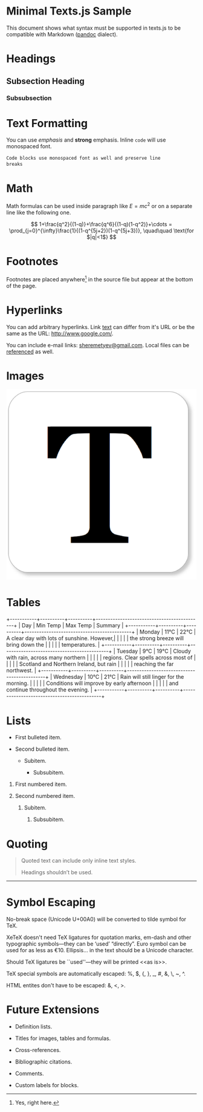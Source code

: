 Minimal Texts.js Sample
=======================

This document shows what syntax must be supported in texts.js to be compatible
with Markdown ([pandoc] dialect).

[pandoc]: <http://johnmacfarlane.net/pandoc/>

Headings
========

Subsection Heading
------------------

### Subsubsection

Text Formatting
===============

You can use *emphasis* and **strong** emphasis. Inline `code` will use
monospaced font.

~~~~~~~~~~~~~~~~~~~~~~~~~~~~~~~~~~~~~~~~~~~~~~~~~~~~~~~~~~~~~~~~~~~~~~~~~~~~~~~~
Code blocks use monospaced font as well and preserve line
breaks
~~~~~~~~~~~~~~~~~~~~~~~~~~~~~~~~~~~~~~~~~~~~~~~~~~~~~~~~~~~~~~~~~~~~~~~~~~~~~~~~

Math
====

Math formulas can be used inside paragraph like $E=mc^2$ or on a separate line
like the following one.

$$
1+\frac{q^2}{(1-q)}+\frac{q^6}{(1-q)(1-q^2)}+\cdots =
\prod_{j=0}^{\infty}\frac{1}{(1-q^{5j+2})(1-q^{5j+3})},
\quad\quad \text{for $|q|<1$}
$$

Footnotes
=========

Footnotes are placed anywhere[^1] in the source file but appear at the bottom
of the page.

[^1]: Yes, right here.

Hyperlinks
==========

You can add arbitrary hyperlinks. Link [text][1] can differ from it's URL or be
the same as the URL: <http://www.google.com/>.

[1]: <http://www.texts.io/>

You can include e-mail links: <sheremetyev@gmail.com>. Local files can be
[referenced][2] as well.

[2]: <basic.pdf>

Images
======

![](<Texts_Logo.png>)

Tables
======

+-----------+----------+----------+--------------------------------------------+
| Day       | Min Temp | Max Temp | Summary                                    |
+-----------+----------+----------+--------------------------------------------+
| Monday    | 11°C     | 22°C     | A clear day with lots of sunshine. However,|
|           |          |          | the strong breeze will bring down the      |
|           |          |          | temperatures.                              |
+-----------+----------+----------+--------------------------------------------+
| Tuesday   | 9°C      | 19°C     | Cloudy with rain, across many northern     |
|           |          |          | regions. Clear spells across most of       |
|           |          |          | Scotland and Northern Ireland, but rain    |
|           |          |          | reaching the far northwest.                |
+-----------+----------+----------+--------------------------------------------+
| Wednesday | 10°C     | 21°C     | Rain will still linger for the morning.    |
|           |          |          | Conditions will improve by early afternoon |
|           |          |          | and continue throughout the evening.       |
+-----------+----------+----------+--------------------------------------------+

Lists
=====

* First bulleted item.

* Second bulleted item.

    * Subitem.

        * Subsubitem.

1. First numbered item.

2. Second numbered item.

    1. Subitem.

        1. Subsubitem.

Quoting
=======

> Quoted text can include only inline text styles.
>
> Headings shouldn’t be used.

--------------------------------------------------------------------------------

Symbol Escaping
===============

No-break space (Unicode U+00A0) will be converted to tilde symbol for TeX.

XeTeX doesn't need TeX ligatures for quotation marks, em-dash and other
typographic symbols—they can be ‘used’ “directly”. Euro symbol can be used for
as less as €10. Ellipsis… in the text should be a Unicode character.

Should TeX ligatures be ``used''—they will be printed \<\<as is\>\>.

TeX special symbols are automatically escaped: %, $, {, }, _, #, &, \\, ~, ^.

HTML entites don't have to be escaped: &, <, >.

Future Extensions
=================

* Definition lists.

* Titles for images, tables and formulas.

* Cross-references.

* Bibliographic citations.

* Comments.

* Custom labels for blocks.
